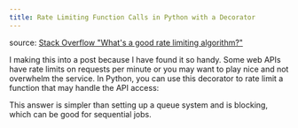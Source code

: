 ```yaml
---
title: Rate Limiting Function Calls in Python with a Decorator
---
```


source: [Stack Overflow "What's a good rate limiting algorithm?"](http://stackoverflow.com/a/667706/586172)

I making this into a post because I have found it so handy. Some web
APIs have rate limits on requests per minute or you may want to play nice
and not overwhelm the service. In Python, you can use this decorator to
rate limit a function that may handle the API access: 

<script
src="https://gist.github.com/1441055.js?file=rateLimitDecorator.py"></script>

This answer is simpler than setting up a queue system and is blocking,
which can be good for sequential jobs. 
